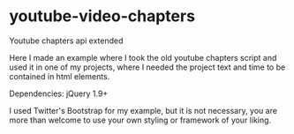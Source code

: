 # youtube-video-chapters
Youtube chapters api extended 

Here I made an example where I took the old youtube chapters script and used it in one of my projects, where I needed the project text and time to be contained in html elements.

Dependencies: jQuery 1.9+

I used Twitter's Bootstrap for my example, but it is not necessary, you are more than welcome to use your own styling or framework of your liking. 
